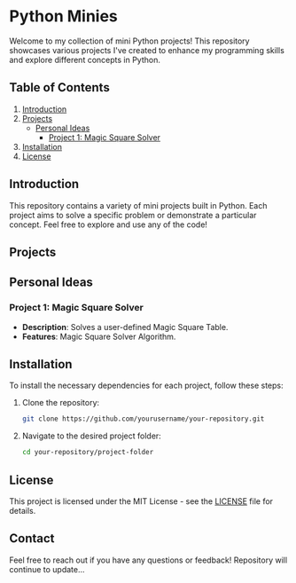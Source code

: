 # Python Minies

Welcome to my collection of mini Python projects! This repository showcases various projects I've created to enhance my programming skills and explore different concepts in Python.

## Table of Contents

1. [Introduction](#introduction)
2. [Projects](#projects)
   - [Personal Ideas](#personal-ideas)
     - [Project 1: Magic Square Solver](#project-1-magic-square-solver)
3. [Installation](#installation)
4. [License](#license)

## Introduction

This repository contains a variety of mini projects built in Python. Each project aims to solve a specific problem or demonstrate a particular concept. Feel free to explore and use any of the code!

## Projects

## Personal Ideas

### Project 1: Magic Square Solver

- **Description**: Solves a user-defined Magic Square Table.
- **Features**: Magic Square Solver Algorithm.

## Installation

To install the necessary dependencies for each project, follow these steps:

1. Clone the repository:
   ```bash
   git clone https://github.com/yourusername/your-repository.git
   ```
2. Navigate to the desired project folder:
   ```bash
   cd your-repository/project-folder
   ```

## License

This project is licensed under the MIT License - see the [LICENSE](LICENSE) file for details.

## Contact

Feel free to reach out if you have any questions or feedback!
Repository will continue to update...
